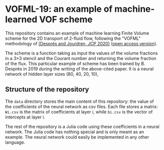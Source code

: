 # VOFML-19: an example of machine-learned VOF scheme

This repository contains an example of machine learning Finite Volume scheme for the 2D transport of 2-fluid flow, following the "VOFML" methodology of [(Després and Jourdren, JCP 2020)](https://doi.org/10.1016%2Fj.jcp.2020.109275) ([open access version](https://hal.archives-ouvertes.fr/hal-02447631)).

The scheme is a function taking as input the values of the volume fractions in a 3×3 stencil and the Courant number and returning the volume fraction of the flux.
This particular example of scheme has been trained by B. Després in 2019 during the writing of the above-cited paper.
It is a neural network of hidden layer sizes (80, 40, 20, 10), 

## Structure of the repository

The `data` directory stores the main content of this repository: the value of the coefficients of the neural network as csv files.
Each file stores a matrix: `Wi.csv` is the matrix of coefficients at layer i, while `bi.csv` is the vector of intercepts at layer i.

The rest of the repository is a Julia code using these coefficients in a neural network.
The Julia code has nothing special and is only meant as an example.
The neural network could easily be implemented in any other language.

